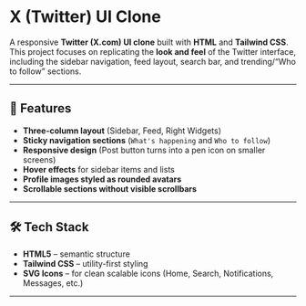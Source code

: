 # X (Twitter) UI Clone

A responsive **Twitter (X.com) UI clone** built with **HTML** and **Tailwind CSS**.  
This project focuses on replicating the **look and feel** of the Twitter interface, including the sidebar navigation, feed layout, search bar, and trending/“Who to follow” sections.

---

## 🚀 Features

- **Three-column layout** (Sidebar, Feed, Right Widgets)  
- **Sticky navigation sections** (`What's happening` and `Who to follow`)  
- **Responsive design** (Post button turns into a pen icon on smaller screens)  
- **Hover effects** for sidebar items and lists  
- **Profile images styled as rounded avatars**  
- **Scrollable sections without visible scrollbars**  

---

## 🛠️ Tech Stack

- **HTML5** – semantic structure  
- **Tailwind CSS** – utility-first styling  
- **SVG Icons** – for clean scalable icons (Home, Search, Notifications, Messages, etc.)  

---
